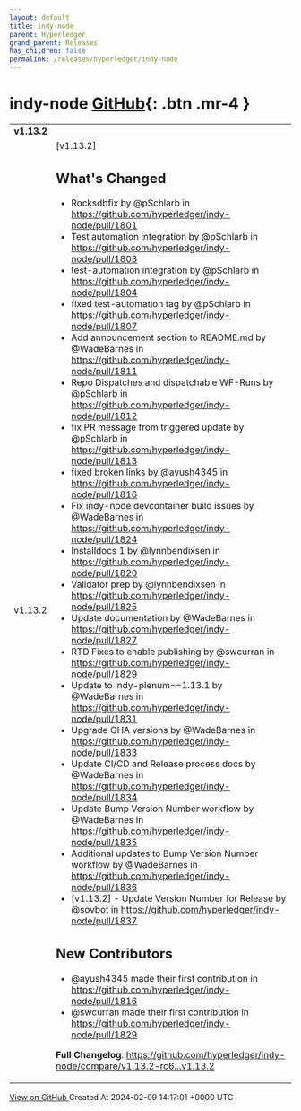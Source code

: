 ```yaml
---
layout: default
title: indy-node
parent: Hyperledger
grand_parent: Releases
has_children: false
permalink: /releases/hyperledger/indy-node
---
```


# indy-node <span class="fs-3 right-align">[GitHub](https://github.com/hyperledger/indy-node){: .btn .mr-4 }</span>


<div>
    <table>
        <tr>
            <td colspan="2">
                <b>
                    v1.13.2
                </b>
            </td>
        </tr>
        <tr>
            <td>
                <span class="chip">
                    v1.13.2
                </span>
            </td>
            <td>
                [v1.13.2] 

## What's Changed
* Rocksdbfix by @pSchlarb in https://github.com/hyperledger/indy-node/pull/1801
* Test automation integration by @pSchlarb in https://github.com/hyperledger/indy-node/pull/1803
* test-automation integration by @pSchlarb in https://github.com/hyperledger/indy-node/pull/1804
* fixed test-automation tag by @pSchlarb in https://github.com/hyperledger/indy-node/pull/1807
* Add announcement section to README.md by @WadeBarnes in https://github.com/hyperledger/indy-node/pull/1811
* Repo Dispatches and dispatchable WF-Runs by @pSchlarb in https://github.com/hyperledger/indy-node/pull/1812
* fix PR message from triggered update by @pSchlarb in https://github.com/hyperledger/indy-node/pull/1813
* fixed broken links by @ayush4345 in https://github.com/hyperledger/indy-node/pull/1816
* Fix indy-node devcontainer build issues by @WadeBarnes in https://github.com/hyperledger/indy-node/pull/1824
* Installdocs 1 by @lynnbendixsen in https://github.com/hyperledger/indy-node/pull/1820
* Validator prep by @lynnbendixsen in https://github.com/hyperledger/indy-node/pull/1825
* Update documentation by @WadeBarnes in https://github.com/hyperledger/indy-node/pull/1827
* RTD Fixes to enable publishing by @swcurran in https://github.com/hyperledger/indy-node/pull/1829
* Update to indy-plenum==1.13.1 by @WadeBarnes in https://github.com/hyperledger/indy-node/pull/1831
* Upgrade GHA versions by @WadeBarnes in https://github.com/hyperledger/indy-node/pull/1833
* Update CI/CD and Release process docs by @WadeBarnes in https://github.com/hyperledger/indy-node/pull/1834
* Update Bump Version Number workflow by @WadeBarnes in https://github.com/hyperledger/indy-node/pull/1835
* Additional updates to Bump Version Number workflow by @WadeBarnes in https://github.com/hyperledger/indy-node/pull/1836
* [v1.13.2] - Update Version Number for Release by @sovbot in https://github.com/hyperledger/indy-node/pull/1837

## New Contributors
* @ayush4345 made their first contribution in https://github.com/hyperledger/indy-node/pull/1816
* @swcurran made their first contribution in https://github.com/hyperledger/indy-node/pull/1829

**Full Changelog**: https://github.com/hyperledger/indy-node/compare/v1.13.2-rc6...v1.13.2
            </td>
        </tr>
    </table>
    <a href="https://github.com/hyperledger/indy-node/releases/tag/v1.13.2" class=".btn">
        View on GitHub
    </a>
    <span class="right-align">
        Created At 2024-02-09 14:17:01 +0000 UTC
    </span>
</div>

